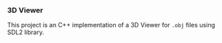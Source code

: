 ### 3D Viewer

This project is an C++ implementation of a 3D Viewer for `.obj` files using SDL2 library.
